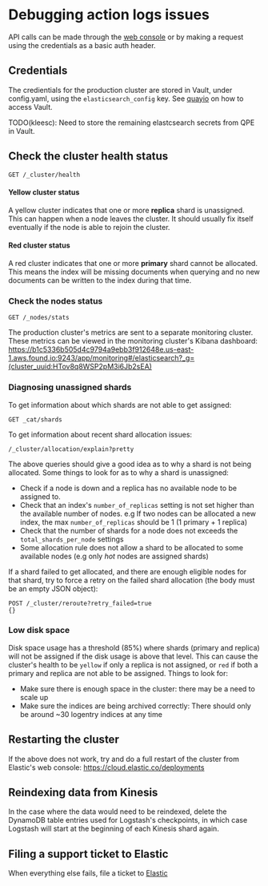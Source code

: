 # Debugging action logs issues
API calls can be made through the [web console](https://cloud.elastic.co/deployments/53fb9e7a99a34ba7a37119f3a59dc8b9/elasticsearch/console)
or by making a request using the credentials as a basic auth header.

## Credentials
The credientials for the production cluster are stored in Vault, under config.yaml, using the `elasticsearch_config` key.
See [quayio](../quayio.md) on how to access Vault.

TODO(kleesc): Need to store the remaining elastcsearch secrets from QPE in Vault.

## Check the cluster health status
```
GET /_cluster/health
```
#### Yellow cluster status
A yellow cluster indicates that one or more **replica** shard is unassigned. This can happen
when a node leaves the cluster. It should usually fix itself eventually if the node is able to
rejoin the cluster.

#### Red cluster status
A red cluster indicates that one or more **primary** shard cannot be allocated.
This means the index will be missing documents when querying and no new documents can be written to the index during that time.

### Check the nodes status
```
GET /_nodes/stats
```
The production cluster's metrics are sent to a separate monitoring cluster.
These metrics can be viewed in the monitoring cluster's Kibana dashboard:
https://b1c5336b505d4c9794a9ebb3f912648e.us-east-1.aws.found.io:9243/app/monitoring#/elasticsearch?_g=(cluster_uuid:HTov8q8WSP2pM3i6Jb2sEA)

### Diagnosing unassigned shards
To get information about which shards are not able to get assigned:
```
GET _cat/shards
```

To get information about recent shard allocation issues:
```
/_cluster/allocation/explain?pretty
```

The above queries should give a good idea as to why a shard is not being allocated.
Some things to look for as to why a shard is unassigned:
- Check if a node is down and a replica has no available node to be assigned to.
- Check that an index's `number_of_replicas` setting is not set higher than the available number
  of nodes. e.g If two nodes can be allocated a new index, the max `number_of_replicas` should be 1
  (1 primary + 1 replica)
- Check that the number of shards for a node does not exceeds the `total_shards_per_node` settings
- Some allocation rule does not allow a shard to be allocated to some available nodes (e.g only *hot* nodes are assigned shards)

If a shard failed to get allocated, and there are enough eligible nodes for that shard, try to force a retry on the failed shard allocation
(the body must be an empty JSON object):
```
POST /_cluster/reroute?retry_failed=true
{}
```
### Low disk space
Disk space usage has a threshold (85%) where shards (primary and replica) will not be assigned if the disk usage is above that level.
This can cause the cluster's health to be `yellow` if only a replica is not assigned, or `red` if both a primary and replica are not able to be assigned.
Things to look for:
- Make sure there is enough space in the cluster: there may be a need to scale up
- Make sure the indices are being archived correctly: There should only be around ~30 logentry indices at any time

## Restarting the cluster
If the above does not work, try and do a full restart of the cluster from Elastic's web console:
https://cloud.elastic.co/deployments

## Reindexing data from Kinesis
In the case where the data would need to be reindexed, delete the DynamoDB table entries used for
Logstash's checkpoints, in which case Logstash will start at the beginning of each Kinesis shard
again.


## Filing a support ticket to Elastic
When everything else fails, file a ticket to [Elastic](https://support.elastic.co/customers/s/)
